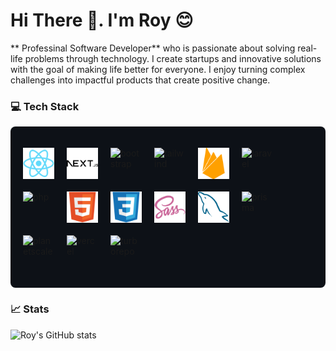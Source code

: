 # Hi There 👋. I'm Roy 😊

** Professinal Software Developer** who is passionate about solving real-life problems through technology. I create startups and innovative solutions with the goal of making life better for everyone. I enjoy turning complex challenges into impactful products that create positive change.

### 💻 Tech Stack

<div style="background-color: #0d1117; padding: 20px; border-radius: 8px;">
  <p align="left" style="display: flex; align-items: center; gap: 20px; flex-wrap: wrap;">
    <img src="https://raw.githubusercontent.com/devicons/devicon/master/icons/react/react-original.svg" alt="react" width="50" height="50"/>
    <img src="https://raw.githubusercontent.com/devicons/devicon/master/icons/nextjs/nextjs-original-wordmark.svg" alt="nextjs" width="50" height="50"/>
    <img src="https://getbootstrap.com/docs/5.3/assets/brand/bootstrap-logo.svg" alt="bootstrap" width="50" height="50"/>
    <img src="https://www.vectorlogo.zone/logos/tailwindcss/tailwindcss-icon.svg" alt="tailwind" width="50" height="50"/>
    <img src="https://raw.githubusercontent.com/devicons/devicon/master/icons/firebase/firebase-plain.svg" alt="firebase" width="50" height="50"/>
    <img src="https://www.vectorlogo.zone/logos/laravel/laravel-icon.svg" alt="laravel" width="50" height="50"/>
    <img src="https://www.php.net/images/logos/new-php-logo.svg" alt="php" width="50" height="50"/>
    <img src="https://raw.githubusercontent.com/devicons/devicon/master/icons/html5/html5-original.svg" alt="html5" width="50" height="50"/>
    <img src="https://raw.githubusercontent.com/devicons/devicon/master/icons/css3/css3-original.svg" alt="css3" width="50" height="50"/>
    <img src="https://raw.githubusercontent.com/devicons/devicon/master/icons/sass/sass-original.svg" alt="sass" width="50" height="50"/>
    <img src="https://raw.githubusercontent.com/devicons/devicon/master/icons/mysql/mysql-original.svg" alt="mysql" width="50" height="50"/>
    <img src="https://www.vectorlogo.zone/logos/prisma/prisma-icon.svg" alt="prisma" width="50" height="50"/>
    <img src="https://www.vectorlogo.zone/logos/planetscale/planetscale-icon.svg" alt="planetscale" width="50" height="50"/>
    <img src="https://www.vectorlogo.zone/logos/vercel/vercel-icon.svg" alt="vercel" width="50" height="50"/>
    <img src="https://turbo.build/images/favicon-dark/apple-touch-icon.png" alt="turborepo" width="50" height="50"/>
  </p>
</div>

### 📈 Stats

![Roy's GitHub stats](https://github-readme-stats.vercel.app/api?username=yahyobek0606&show_icons=true&theme=tokyonight&count_private=true&include_all_commits=true)
